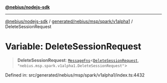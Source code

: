 [**@nebius/nodejs-sdk**](../../../../../../README.md)

---

[@nebius/nodejs-sdk](../../../../../../README.md) / [generated/nebius/msp/spark/v1alpha1](../README.md) / DeleteSessionRequest

# Variable: DeleteSessionRequest

> **DeleteSessionRequest**: [`MessageFns`](../../../../../../runtime/protos/core/interfaces/MessageFns.md)\<[`DeleteSessionRequest`](../interfaces/DeleteSessionRequest.md), `"nebius.msp.spark.v1alpha1.DeleteSessionRequest"`\>

Defined in: src/generated/nebius/msp/spark/v1alpha1/index.ts:4432
